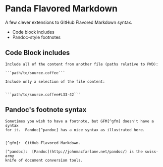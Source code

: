 # Panda Flavored Markdown

A few clever extensions to GitHub Flavored Markdown syntax.

* Code block includes
* Pandoc-style footnotes

## Code Block includes

    Include all of the content from another file (paths relative to PWD):

    ```path/to/source.coffee```

    Include only a selection of the file content:


    ```path/to/source.coffee#L33-42```


## Pandoc's footnote syntax

    Sometimes you wish to have a footnote, but GFM[^gfm] doesn't have a syntax
    for it.  Pandoc[^pandoc] has a nice syntax as illustrated here.


    [^gfm]:  GitHub Flavored Markdown.

    [^pandoc]:  [Pandoc](http://johnmacfarlane.net/pandoc/) is the swiss-army
    knife of document conversion tools.


